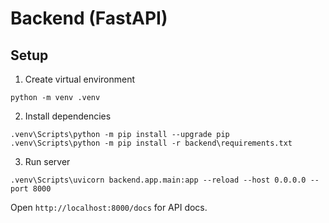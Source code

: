 # Backend (FastAPI)

## Setup

1. Create virtual environment
```
python -m venv .venv
```

2. Install dependencies
```
.venv\Scripts\python -m pip install --upgrade pip
.venv\Scripts\python -m pip install -r backend\requirements.txt
```

3. Run server
```
.venv\Scripts\uvicorn backend.app.main:app --reload --host 0.0.0.0 --port 8000
```

Open `http://localhost:8000/docs` for API docs.
